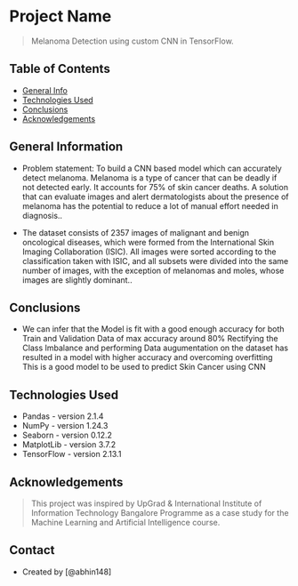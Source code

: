 # Project Name
> Melanoma Detection using custom CNN in TensorFlow.

## Table of Contents
* [General Info](#general-information)
* [Technologies Used](#technologies-used)
* [Conclusions](#conclusions)
* [Acknowledgements](#acknowledgements)


## General Information
- Problem statement: To build a CNN based model which can accurately detect melanoma. 
  Melanoma is a type of cancer that can be deadly if not detected early. It accounts 
  for 75% of skin cancer deaths. A solution that can evaluate images and alert 
  dermatologists about the presence of melanoma has the potential to reduce a lot of 
  manual effort needed in diagnosis..

- The dataset consists of 2357 images of malignant and benign oncological diseases, 
  which were formed from the International Skin Imaging Collaboration (ISIC). 
  All images were sorted according to the classification taken with ISIC, and all 
  subsets were divided into the same number of images, with the exception of 
  melanomas and moles, whose images are slightly dominant..


## Conclusions

- We can infer that the Model is fit with a good enough accuracy for both Train and 
  Validation Data of max accuracy around 80% Rectifying the Class Imbalance and 
  performing Data augumentation on the dataset has resulted in a model with higher 
  accuracy and overcoming overfitting This is a good model to be used to predict 
  Skin Cancer using CNN



## Technologies Used

- Pandas - version 2.1.4
- NumPy - version 1.24.3
- Seaborn - version 0.12.2
- MatplotLib - version 3.7.2
- TensorFlow - version 2.13.1


## Acknowledgements
> This project was inspired by UpGrad & International Institute of Information Technology Bangalore Programme as a case study for the Machine Learning and Artificial Intelligence course.


## Contact
- Created by [@abhin148]